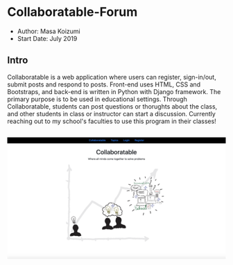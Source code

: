 # Collaboratable-Forum

* Author: Masa Koizumi
* Start Date: July 2019

## Intro

Collaboratable is a web application where users can register, sign-in/out, submit posts and respond to posts. Front-end uses HTML, CSS and Bootstraps, and back-end is written in Python with Django framework. The primary purpose is to be used in educational settings. Through Collaboratable, students can post questions or thorughts about the class, and other students in class or instructor can start a discussion. Currently reaching out to my school's faculties to use this program in their classes!

## 



![Front](/Collaboratable.png)

